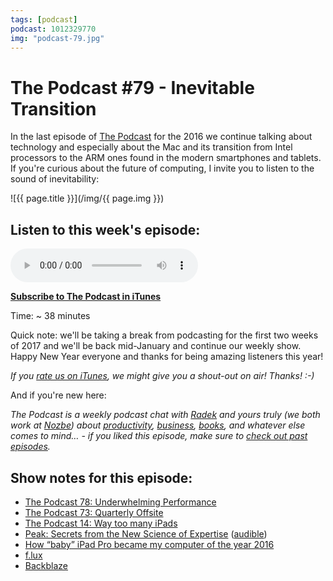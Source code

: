```yaml
---
tags: [podcast]
podcast: 1012329770
img: "podcast-79.jpg"
---
```


# The Podcast #79 - Inevitable Transition

In the last episode of [The Podcast][p] for the 2016 we continue talking about technology and especially about the Mac and its transition from Intel processors to the ARM ones found in the modern smartphones and tablets. If you're curious about the future of computing, I invite you to listen to the sound of inevitability:

<!--More-->

![{{ page.title }}](/img/{{ page.img }})

## Listen to this week's episode:

<audio controls>
<source src="https://files.nozbe.com/podcast/079.mp3" type="audio/mpeg">
</audio>

**[Subscribe to The Podcast in iTunes][i]**

Time: ~ 38 minutes

Quick note: we'll be taking a break from podcasting for the first two weeks of 2017 and we'll be back mid-January and continue our weekly show. Happy New Year everyone and thanks for being amazing listeners this year!

*If you [rate us on iTunes][i], we might give you a shout-out on air! Thanks! :-)*

And if you're new here:

*The Podcast is a weekly podcast chat with [Radek][r] and yours truly (we both work at [Nozbe][n]) about [productivity](/productivity), [business](/business), [books](/books), and whatever else comes to mind… - if you liked this episode, make sure to [check out past episodes](/podcast).*

## Show notes for this episode:

  * [The Podcast 78: Underwhelming Performance](/podcast-78)
  * [The Podcast 73: Quarterly Offsite](/podcast-73)
  * [The Podcast 14: Way too many iPads](/podcast-14)
  * [Peak: Secrets from the New Science of Expertise](https://www.amazon.com/Peak-Secrets-New-Science-Expertise/dp/0544456238/) ([audible](http://www.audible.com/pd/Self-Development/Peak-Audiobook/B01F4A9EFW/))
  * [How “baby” iPad Pro became my computer of the year 2016](https://sliwinski.com/babyipad/)
  * [f.lux](https://justgetflux.com/)
  * [Backblaze](https://www.backblaze.com/cloud-backup.html#af4600)

[e]: /podcast-79

[p]: /podcast
[n]: https://nozbe.com/?a=mike
[r]: https://michael.gratis/radex
[i]: https://michael.gratis/thepodcast